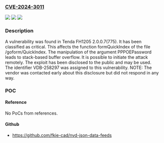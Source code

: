 ### [CVE-2024-3011](https://cve.mitre.org/cgi-bin/cvename.cgi?name=CVE-2024-3011)
![](https://img.shields.io/static/v1?label=Product&message=FH1205&color=blue)
![](https://img.shields.io/static/v1?label=Version&message=%3D%202.0.0.7(775)%20&color=brighgreen)
![](https://img.shields.io/static/v1?label=Vulnerability&message=CWE-121%20Stack-based%20Buffer%20Overflow&color=brighgreen)

### Description

A vulnerability was found in Tenda FH1205 2.0.0.7(775). It has been classified as critical. This affects the function formQuickIndex of the file /goform/QuickIndex. The manipulation of the argument PPPOEPassword leads to stack-based buffer overflow. It is possible to initiate the attack remotely. The exploit has been disclosed to the public and may be used. The identifier VDB-258297 was assigned to this vulnerability. NOTE: The vendor was contacted early about this disclosure but did not respond in any way.

### POC

#### Reference
No PoCs from references.

#### Github
- https://github.com/fkie-cad/nvd-json-data-feeds


